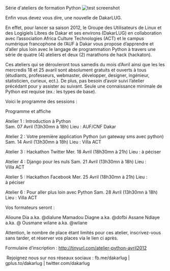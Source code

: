 
 Série d'ateliers de formation Python 
![test screenshot](http://blog.dakarlug.org/media/python/atelier_python_v3.png "")
    
      


Enfin vous devez vous dire, une nouvelle de DakarLUG. 

En effet, pour lancer sa saison 2012, le Groupe des Utilisateurs de Linux et des Logigiels Libres de Dakar et ses environs (DakarLUG) en collaboration avec l’association Africa Culture Technologies (ACT) et le campus numérique francophone de l’AUF à Dakar vous propose d’apprendre et d’aller plus loin avec le langage de programmation Python à travers une série de quatre (4) ateliers et deux (2) marathons de hack (hackaton).

Ces ateliers qui se dérouleront tous samedis du mois d’Avril ainsi que les les mercredis 18 et 25 avaril sont absolument gratuits et ouverts à tous (étudiants, professeurs, webmaster, développer, designer, ingénieur, statisticien, curieux, ect.).  De plus, pas besoin d’avoir suivi l’atelier précédant pour y assister au suivant. Seule une connaissance minimale de Python est requise (ex.: les types de base).

Voici le programme des sessions :


Programme et affiche

Atelier 1 : Introduction à Python  
Sam. 07 Avril (13h30mn à 18h) 
Lieu : AUF/CNF Dakar

Atelier 2 : Votre première application Python (un gateway sms avec python)
Sam. 14 Avril (13h30mn à 18h)
Lieu : Villa ACT


Atelier 3 : Hackathon Twitter
Mer. 18 Avril (18h30mn à 21h)
Lieu : à péciser


Atelier 4 : Django pour les nuls
Sam. 21 Avril (13h30mn à 18h)
Lieu : Villa ACT

Atelier 5 : Hackathon Facebook
Mer. 25 Avril (18h30mn à 21h)
Lieu : à péciser

Atelier 6 : Pour aller plus loin avec Python
Sam. 28 Avril (13h30mn à 18h)
Lieu : Villa ACT


Vos formateurs seront :



Alioune Dia a.ka. @dialune
Mamadou Diagne a.ka. @dofbi
Assane Ndiaye a.ka. @
Ousmane wilane a.ka. @wilane


Attention, le nombre de place étant limités pour ces atelier, inscrivez-vous sans tarder, et réserver vos places via le lien ci après.

Formulaire d’inscription : http://tinyurl.com/atelier-python-avril2012

 Rejoignez nous sur nos réseaux sociaux : fb.me/dakarlug | gplus.to/dakarlug | twitter.com/dakarlug
 
    
    
    



    



    



    



    



    



 
    
     